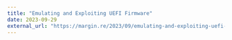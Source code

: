 ```yaml
---
title: "Emulating and Exploiting UEFI Firmware"
date: 2023-09-29
external_url: "https://margin.re/2023/09/emulating-and-exploiting-uefi-firmware/"
---
```

